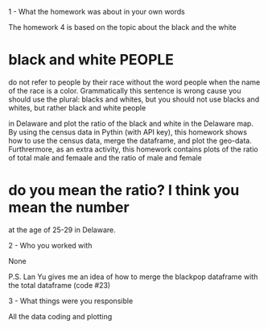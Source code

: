 1 - What the homework was about in your own words

The homework 4 is based on the topic about the black and the white 
# black and white PEOPLE 
do not refer to people by their race without the word people when the name of the race is a color. Grammatically this sentence is wrong cause you should use the plural: blacks and whites, but you should not use blacks and whites, but rather black and white people

in Delaware and plot the ratio of the black and white in the Delaware map. 
By using the census data in Pythin (with API key), this homework shows how to use the census data, merge the dataframe, and plot the geo-data. 
Furthrermore, as an extra activity, this homework contains plots of the ratio of total male and femaale and the ratio of male and female 
# do you mean the ratio? I think you mean the number

at the age of 25-29 in Delaware. 


2 - Who you worked with

None

P.S. Lan Yu gives me an idea of how to merge the blackpop dataframe with the total dataframe (code #23)


3 - What things were you responsible

All the data coding and plotting 
